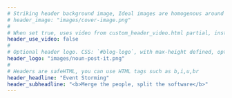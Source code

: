 ```yaml
---
# Striking header background image, Ideal images are homogenous around the centre and contrasting to the text. Non-ideal images can use `title_guard`
# header_image: "images/cover-image.png"
#
# When set true, uses video from custom_header_video.html partial, instead of header_image
header_use_video: false
#
# Optional header logo. CSS: `#blog-logo`, with max-height defined, optimize to prevent scaling
header_logo: "images/noun-post-it.png"
#
# Headers are safeHTML, you can use HTML tags such as b,i,u,br
header_headline: "Event Storming"
header_subheadline: "<b>Merge the people, split the software</b>"
---
```

